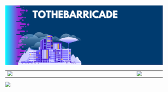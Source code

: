 ![capa github](https://github.com/tothebarricade/tothebarricade/blob/main/TOTHEBARRICADE.png)  

<center>
  <table>
    <tr>
        <td><img width="400px" align="left" src="https://github-readme-stats.vercel.app/api/top-langs/?username=tothebarricade&hide=html&layout=compact&theme=buefy" /></td>
        <td><img width="495px" align="left" src="https://github-readme-stats.vercel.app/api?username=tothebarricade&theme=buefy"/></td>
    </tr>   
  </table>
</center>  


![](https://komarev.com/ghpvc/?username=tothebarricade&color=blue&style=flat)
